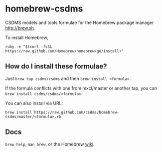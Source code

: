 homebrew-csdms
==============

CSDMS models and tools formulae for the Homebrew package manager
http://brew.sh.

To install Homebrew,

    ruby -e "$(curl -fsSL https://raw.github.com/Homebrew/homebrew/go/install)"

How do I install these formulae?
--------------------------------
Just `brew tap csdms/csdms` and then `brew install <formula>`.

If the formula conflicts with one from mxcl/master or another tap, you can `brew install csdms/csdms/<formula>`.

You can also install via URL:

    brew install https://raw.github.com/csdms/homebrew-csdms/master/<formula>.rb

Docs
----
`brew help`, `man brew`, or the Homebrew [wiki][].

[wiki]:http://wiki.github.com/mxcl/homebrew

